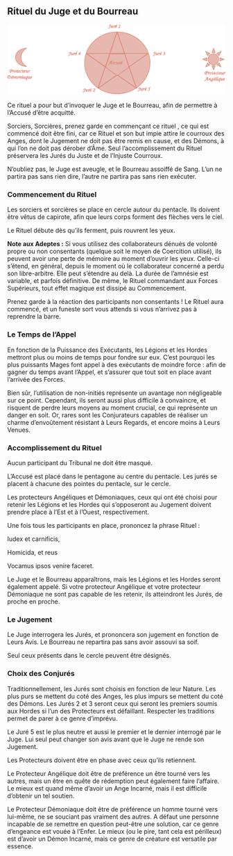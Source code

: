 <!----- Conversion time: 0.467 seconds.


Using this Markdown file:

1. Cut and paste this output into your source file.
2. See the notes and action items below regarding this conversion run.
3. Check the rendered output (headings, lists, code blocks, tables) for proper
   formatting and use a linkchecker before you publish this page.

Conversion notes:

* Docs to Markdown version 1.0β17
* Sat Nov 30 2019 07:15:52 GMT-0800 (PST)
* Source doc: https://docs.google.com/open?id=1tVG7xBwbUcoWvRLrB_FrZwdg2qSjHavBbKh17Zx9tdA
----->



## Rituel du Juge et du Bourreau

![rituel](rituel.png)

Ce rituel a pour but d’invoquer le Juge et le Bourreau, afin de permettre à l’Accusé d’être acquitté.

Sorciers, Sorcières, prenez garde en commençant ce rituel , ce qui est commencé doit être fini, car ce Rituel et son but impie attire le courroux des Anges, dont le Jugement ne doit pas être remis en cause, et des Démons, à qui l’on ne doit pas dérober d’Âme. Seul l’accomplissement du Rituel préservera les Jurés du Juste et de l’Injuste Courroux.

N’oubliez pas, le Juge est aveugle, et le Bourreau assoiffé de Sang. L’un ne partira pas sans rien dire, l’autre ne partira pas sans rien exécuter.


### Commencement du Rituel

Les sorciers et sorcières se place en cercle autour du pentacle. Ils doivent être vêtus de capirote, afin que leurs corps forment des flèches vers le ciel.

Le Rituel débute dès qu’ils ferment, puis rouvrent les yeux.

**Note aux  Adeptes :** Si vous utilisez des collaborateurs dénués de volonté propre ou non consentants (quelque soit le moyen de Coercition utilisé), ils peuvent avoir une perte de mémoire au moment d’ouvrir les yeux. Celle-ci s’étend, en général, depuis le moment où le collaborateur concerné a perdu son libre-arbitre. Elle peut s’étendre au delà. La durée de l’amnésie est variable, et parfois définitive. De même, le Rituel commandant aux Forces Supérieurs, tout effet magique est dissipé au Commencement.

Prenez garde à la réaction des participants non consentants ! Le Rituel aura commencé, et un funeste sort vous attends si vous n’arrivez pas à reprendre la barre.


### Le Temps de l’Appel

En fonction de la Puissance des Exécutants, les Légions et les Hordes mettront plus ou moins de temps pour fondre sur eux. C’est pourquoi les plus puissants Mages font appel à des exécutants de moindre force : afin de gagner du temps avant l’Appel, et s’assurer que tout soit en place avant l’arrivée des Forces.

Bien sûr, l’utilisation de non-initiés représente un avantage non négligeable sur ce point. Cependant, ils seront aussi plus difficile à convaincre, et risquent de perdre leurs moyens au moment crucial, ce qui représente un danger en soit. Or, rares sont les Conjurateurs capables de réaliser un charme d’envoûtement résistant à Leurs Regards, et encore moins à Leurs Venues.


### Accomplissement du Rituel

Aucun participant du Tribunal ne doit être masqué.

L’Accusé est placé dans le pentagone au centre du pentacle. Les jurés se placent à chacune des pointes du pentacle, sur le cercle.

Les protecteurs Angéliques et Démoniaques, ceux qui ont été choisi pour retenir les Légions et les Hordes qui s’opposeront au Jugement doivent prendre place à l’Est et à l’Ouest, respectivement.

Une fois tous les participants en place, prononcez la phrase Rituel :

Iudex et carnificis,

Homicida, et reus

Vocamus ipsos venire faceret.

Le Juge et le Bourreau apparaîtrons, mais les Légions et les Hordes seront également appelé. Si votre protecteur Angélique et votre protecteur Démoniaque ne sont pas capable de les retenir, ils atteindront les Jurés, de proche en proche.


### Le Jugement

Le Juge interrogera les Jurés, et prononcera son jugement en fonction de Leurs Avis. Le Bourreau ne repartira pas sans avoir assouvi sa soif.

Seul ceux présents dans le cercle peuvent être désignés.


### Choix des Conjurés

Traditionnellement, les Jurés sont choisis en fonction de leur Nature. Les plus purs se mettent du coté des Anges, les plus impurs se mettent du coté des Démons. Les Jurés 2 et 3 seront ceux qui seront les premiers soumis aux Hordes si l’un des Protecteurs est défaillant. Respecter les traditions permet de parer à ce genre d’imprévu.

Le Juré 5 est le plus neutre et aussi le premier et le dernier interrogé par le Juge. Lui seul peut changer son avis avant que le Juge ne rende son Jugement.

Les Protecteurs doivent être en phase avec ceux qu’ils retiennent. 

Le Protecteur Angélique doit être de préférence un être tourné vers les autres, mais un être en quête de rédemption peut également faire l’affaire. Le mieux est quand même d’avoir un Ange Incarné, mais il est difficile d’obtenir un tel soutien.

Le Protecteur Démoniaque doit être de préférence un homme tourné vers lui-même, ne se souciant pas vraiment des autres. A défaut une personne incapable de se remettre en question peut-être une solution, car ce genre d’engeance est vouée à l’Enfer. Le mieux (ou le pire, tant cela est périlleux) est d’avoir un Démon Incarné, mais ce genre de créature est versatile par essence.


<!-- Docs to Markdown version 1.0β17 -->
